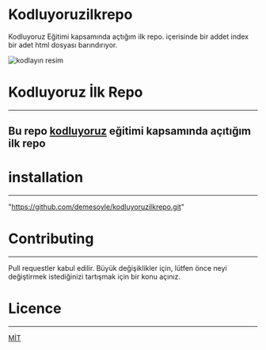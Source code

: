 # Kodluyoruzilkrepo
Kodluyoruz Eğitimi kapsamında açtığım ilk repo. içerisinde bir addet index bir adet html dosyası barındırıyor. 

![kodlayın resim](https://avatars.githubusercontent.com/u/30476529?s=280&v=4)

# Kodluyoruz İlk Repo

--------
## Bu repo [kodluyoruz](https://kodluyoruz.org/tr/kodluyoruz/) eğitimi kapsamında açıtığım ilk repo
# installation

----------
"https://github.com/demesoyle/kodluyoruzilkrepo.git"

# Contributing

----------
 Pull requestler kabul edilir. Büyük değişiklikler için, lütfen önce neyi değiştirmek istediğinizi tartışmak için bir konu açınız.


# Licence

---------
[MİT](https://choosealicense.com/licenses/mit/)





